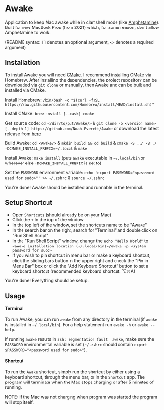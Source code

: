 # **Awake**
Application to keep Mac awake while in clamshell mode (like [Amphetamine](https://www.google.com/search?q=amphetimine+app+store&rlz=1C5CHFA_enUS996US996&oq=amphetimine+app+store&aqs=chrome..69i57.3334j0j7&sourceid=chrome&ie=UTF-8#:~:text=Amphetamine%20on%20the,com%20%E2%80%BA%20app%20%E2%80%BA%20amphetamine)). Built for new MacBook Pros (from 2021) which, for some reason, don't allow Amphetamine to work.

(README syntax: `[]` denotes an optional argument, `<>` denotes a required argument)

## **Installation**
To install Awake you will need [CMake](https://cmake.org/). I recommend installing CMake via [Homebrew](https://brew.sh/). After installing the dependencies, the project repository can be downloaded via `git clone` or manually, then Awake and can be built and installed via CMake.

Install Homebrew: `/bin/bash -c "$(curl -fsSL https://raw.githubusercontent.com/Homebrew/install/HEAD/install.sh)"`

Install CMake: `brew install [--cask] cmake`

Get source code: `cd </dir/to/put/Awake/>` & `git clone -b <version name> [--depth 1] https://github.com/Noah-Everett/Awake` or download the latest release from [here](https://github.com/Noah-Everett/Awake/releases)

Build Awake: `cd <Awake/>` & `mkdir build && cd build` & `cmake -S ../ -B ./ -DCMAKE_INSTALL_PREFIX=~/.local` & `make`

Install Awake: `make install` (puts `awake` executable in `~/.local/bin` or wherever else `-DCMAKE_INSTALL_PREFIX` is set to)

Set the `PASSWORD` environment variable: `echo 'export PASSWORD="<password used for sudo>"' >> ~/.zshrc` & `source ~/.zshrc` 

You're done! Awake should be installed and runnable in the terminal. 

## **Setup Shortcut**
- Open `Shortcuts` (should already be on your Mac) 
- Click the `+` in the top of the window
- In the top left of the window, set the shortcuts name to be "Awake"
- In the search bar on the right, search for "Terminal" and double click on "Run Shell Script"
- In the "Run Shell Script" window, change the `echo "Hello World"` to `<awake installation location (~/.local/bin)>/awake -p <system password for sudo>`
- If you wish to pin shortcut in menu bar or make a keyboard shortcut, click the sliding bars button in the upper right and check the "Pin in Menu Bar" box or click the "Add Keyboard Shortcut" button to set a keyboard shortcut (recommended keyboard shortcut: ⌥⌘A)

You're done! Everything should be setup.

## **Usage**

#### Terminal
To run Awake, you can run `awake` from any directory in the terminal (if `awake` is installed in `~/.local/bin`). For a help statement run `awake -h` or `awake --help`.

If running `awake` results in `zsh: segmentation fault  awake`, make sure the `PASSWORD` environmental variable is set (`~/.zshrc` should contain `export $PASSWORD="<password used for sudo>"`).

#### Shortcut
To run the `Awake` shortcut, simply run the shortcut by either using a keyboard shortcut, through the menu bar, or in the `Shortcut` app. The program will terminate when the Mac stops charging or after 5 minutes of running. 

NOTE: If the Mac was not charging when program was started the program will stop itself.